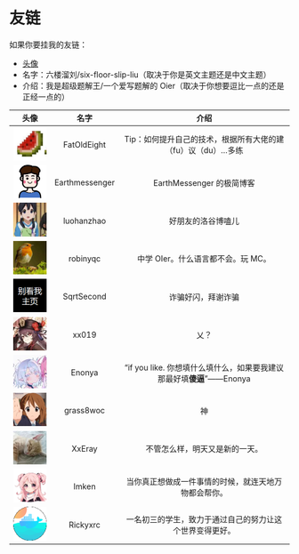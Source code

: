 # 友链

如果你要挂我的友链：

- [头像](./assets/favicon.png)
- 名字：六楼溜刘/six-floor-slip-liu（取决于你是英文主题还是中文主题）
- 介绍：我是超级题解王/一个爱写题解的 Oier（取决于你想要逗比一点的还是正经一点的）

| 头像 | 名字 | 介绍 |
| :----------: | :----------: | :----------: |
| [![](./img/FatOldEight.png)](https://fat-old-eight.github.io/friendlinks.html) | FatOldEight | Tip：如何提升自己的技术，根据所有大佬的建（fu）议（du）…多练 |
| [![](./img/Earthmessenger.png)](https://blog.earthmessenger.xyz/) | Earthmessenger | EarthMessenger 的极简博客 |
| [![](./img/luohanzhao.png)](https://www.luogu.com.cn/blog/luohanzhao/) | luohanzhao | 好朋友的洛谷博嗑儿 |
| [![](./img/robinyqc.png)](https://robinyqc.cn/) | robinyqc | 中学 OIer。什么语言都不会。玩 MC。 |
| [![](./img/SqrtSecond.png)](https://www.cnblogs.com/sqrtsecond/) | SqrtSecond | 诈骗好闪，拜谢诈骗 |
| [![](./img/xx019.png)](https://www.cnblogs.com/xx019/) | xx019 | 乂？ |
| [![](./img/Enonya.png)](https://enonya.github.io/) | Enonya | “if you like. 你想填什么填什么，如果要我建议那最好填**傻逼**”——Enonya |
| [![](./img/grass8woc.png)](https://www.cnblogs.com/cwhfy/) | grass8woc | 神 |
| [![](./img/XxEray.png)](https://xxeray.gitlab.io/) | XxEray | 不管怎么样，明天又是新的一天。 |
| [![](./img/Imken.png)](https://blog.immccn123.xyz/) | Imken | 当你真正想做成一件事情的时候，就连天地万物都会帮你。 |
| [![](./img/rickyxrc.png)](https://blog.rickyxrc.cc/) | Rickyxrc | 一名初三的学生，致力于通过自己的努力让这个世界变得更好。 |